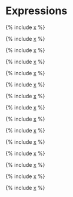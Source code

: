 # Expressions

{% include [x](_includes/expressions/concatenation.md) %}

{% include [x](_includes/expressions/check-match.md) %}

{% include [x](_includes/expressions/operators.md) %}

{% include [x](_includes/expressions/is-null.md) %}

{% include [x](_includes/expressions/is-distinct-from.md) %}

{% include [x](_includes/expressions/between.md) %}

{% include [x](_includes/expressions/in.md) %}

{% include [x](_includes/expressions/as.md) %}

{% include [x](_includes/expressions/cast.md) %}

{% include [x](_includes/expressions/bitcast.md) %}

{% include [x](_includes/expressions/case.md) %}

{% include [x](_includes/expressions/named-nodes.md) %}

{% include [x](_includes/expressions/tables.md) %}

{% include [x](_includes/expressions/lambda.md) %}

<!--[Example in tutorial](https://cluster-name.yql/Tutorial/yt_16_Lambda_functions)-->

{% include [x](_includes/expressions/items-access.md) %}

<!--[Example in tutorial](https://cluster-name.yql/Tutorial/yt_12_Containers)-->
